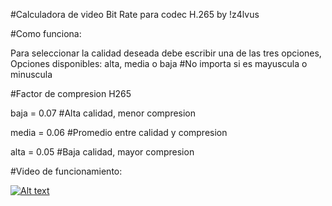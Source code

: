 #Calculadora de video Bit Rate para codec H.265 by !z4lvus

#Como funciona:

Para seleccionar la calidad deseada debe escribir una de las tres opciones,
Opciones disponibles: alta, media o baja     #No importa si es mayuscula o minuscula

#Factor de compresion H265

baja = 0.07                              #Alta calidad, menor compresion

media = 0.06                             #Promedio entre calidad y compresion

alta = 0.05                              #Baja calidad, mayor compresion

#Video de funcionamiento:

[![Alt text](https://img.youtube.com/vi/XiKHIEtQfdE/maxresdefault.jpg)](https://www.youtube.com/watch?v=XiKHIEtQfdE)
